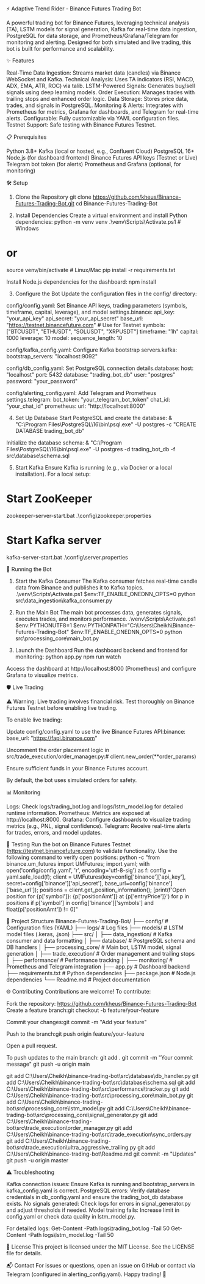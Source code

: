 ﻿⚡ Adaptive Trend Rider - Binance Futures Trading Bot

A powerful trading bot for Binance Futures, leveraging technical analysis (TA), LSTM models for signal generation, Kafka for real-time data ingestion, PostgreSQL for data storage, and Prometheus/Grafana/Telegram for monitoring and alerting. Designed for both simulated and live trading, this bot is built for performance and scalability.

✨ Features

Real-Time Data Ingestion: Streams market data (candles) via Binance WebSocket and Kafka.
Technical Analysis: Uses TA indicators (RSI, MACD, ADX, EMA, ATR, ROC) via talib.
LSTM-Powered Signals: Generates buy/sell signals using deep learning models.
Order Execution: Manages trades with trailing stops and enhanced order logic.
Data Storage: Stores price data, trades, and signals in PostgreSQL.
Monitoring & Alerts: Integrates with Prometheus for metrics, Grafana for dashboards, and Telegram for real-time alerts.
Configurable: Fully customizable via YAML configuration files.
Testnet Support: Safe testing with Binance Futures Testnet.


📋 Prerequisites

Python 3.8+
Kafka (local or hosted, e.g., Confluent Cloud)
PostgreSQL 16+
Node.js (for dashboard frontend)
Binance Futures API keys (Testnet or Live)
Telegram bot token (for alerts)
Prometheus and Grafana (optional, for monitoring)


🛠️ Setup
1. Clone the Repository
git clone https://github.com/kheus/Binance-Futures-Trading-Bot.git
cd Binance-Futures-Trading-Bot

2. Install Dependencies
Create a virtual environment and install Python dependencies:
python -m venv venv
.\venv\Scripts\Activate.ps1  # Windows
# or
source venv/bin/activate  # Linux/Mac
pip install -r requirements.txt

Install Node.js dependencies for the dashboard:
npm install

3. Configure the Bot
Update the configuration files in the config/ directory:

config/config.yaml: Set Binance API keys, trading parameters (symbols, timeframe, capital, leverage), and model settings.binance:
  api_key: "your_api_key"
  api_secret: "your_api_secret"
  base_url: "https://testnet.binancefuture.com"  # Use for Testnet
  symbols: ["BTCUSDT", "ETHUSDT", "SOLUSDT", "XRPUSDT"]
  timeframe: "1h"
  capital: 1000
  leverage: 10
model:
  sequence_length: 10


config/kafka_config.yaml: Configure Kafka bootstrap servers.kafka:
  bootstrap_servers: "localhost:9092"


config/db_config.yaml: Set PostgreSQL connection details.database:
  host: "localhost"
  port: 5432
  database: "trading_bot_db"
  user: "postgres"
  password: "your_password"


config/alerting_config.yaml: Add Telegram and Prometheus settings.telegram:
  bot_token: "your_telegram_bot_token"
  chat_id: "your_chat_id"
prometheus:
  url: "http://localhost:8000"



4. Set Up Database
Start PostgreSQL and create the database:
& "C:\Program Files\PostgreSQL\16\bin\psql.exe" -U postgres -c "CREATE DATABASE trading_bot_db"

Initialize the database schema:
& "C:\Program Files\PostgreSQL\16\bin\psql.exe" -U postgres -d trading_bot_db -f src\database\schema.sql

5. Start Kafka
Ensure Kafka is running (e.g., via Docker or a local installation). For a local setup:
# Start ZooKeeper
zookeeper-server-start.bat .\config\zookeeper.properties

# Start Kafka server
kafka-server-start.bat .\config\server.properties


🚀 Running the Bot
1. Start the Kafka Consumer
The Kafka consumer fetches real-time candle data from Binance and publishes it to Kafka topics.
.\venv\Scripts\Activate.ps1
$env:TF_ENABLE_ONEDNN_OPTS=0
python src\data_ingestion\kafka_consumer.py

2. Run the Main Bot
The main bot processes data, generates signals, executes trades, and monitors performance.
.\venv\Scripts\Activate.ps1
$env:PYTHONUTF8=1
$env:PYTHONPATH="C:\Users\Cheikh\Binance-Futures-Trading-Bot"
$env:TF_ENABLE_ONEDNN_OPTS=0
python src\processing_core\main_bot.py

3. Launch the Dashboard
Run the dashboard backend and frontend for monitoring:
python app.py
npm run watch

Access the dashboard at http://localhost:8000 (Prometheus) and configure Grafana to visualize metrics.

🛡️ Live Trading

⚠️ Warning: Live trading involves financial risk. Test thoroughly on Binance Futures Testnet before enabling live trading.

To enable live trading:

Update config/config.yaml to use the live Binance Futures API:binance:
  base_url: "https://fapi.binance.com"


Uncomment the order placement logic in src/trade_execution/order_manager.py:# client.new_order(**order_params)


Ensure sufficient funds in your Binance Futures account.

By default, the bot uses simulated orders for safety.

📊 Monitoring

Logs: Check logs/trading_bot.log and logs/lstm_model.log for detailed runtime information.
Prometheus: Metrics are exposed at http://localhost:8000.
Grafana: Configure dashboards to visualize trading metrics (e.g., PNL, signal confidence).
Telegram: Receive real-time alerts for trades, errors, and model updates.


🧪 Testing
Run the bot on Binance Futures Testnet (https://testnet.binancefuture.com) to validate functionality. Use the following command to verify open positions:
python -c "from binance.um_futures import UMFutures; import yaml; with open('config/config.yaml', 'r', encoding='utf-8-sig') as f: config = yaml.safe_load(f); client = UMFutures(key=config['binance']['api_key'], secret=config['binance']['api_secret'], base_url=config['binance']['base_url']); positions = client.get_position_information(); [print(f'Open position for {p['symbol']}: {p['positionAmt']} at {p['entryPrice']}') for p in positions if p['symbol'] in config['binance']['symbols'] and float(p['positionAmt']) != 0]"


📂 Project Structure
Binance-Futures-Trading-Bot/
├── config/                     # Configuration files (YAML)
├── logs/                       # Log files
├── models/                     # LSTM model files (.keras, .json)
├── src/
│   ├── data_ingestion/         # Kafka consumer and data formatting
│   ├── database/               # PostgreSQL schema and DB handlers
│   ├── processing_core/        # Main bot, LSTM model, signal generation
│   ├── trade_execution/        # Order management and trailing stops
│   ├── performance/            # Performance tracking
│   ├── monitoring/             # Prometheus and Telegram integration
├── app.py                      # Dashboard backend
├── requirements.txt            # Python dependencies
├── package.json                # Node.js dependencies
└── Readme.md                   # Project documentation


🌐 Contributing
Contributions are welcome! To contribute:

Fork the repository: https://github.com/kheus/Binance-Futures-Trading-Bot
Create a feature branch:git checkout -b feature/your-feature


Commit your changes:git commit -m "Add your feature"


Push to the branch:git push origin feature/your-feature


Open a pull request.

To push updates to the main branch:
git add .
git commit -m "Your commit message"
git push -u origin main

git add C:\Users\Cheikh\binance-trading-bot\src\database\db_handler.py 
git add C:\Users\Cheikh\binance-trading-bot\src\database\schema.sql 
git add C:\Users\Cheikh\binance-trading-bot\src\performance\tracker.py 
git add C:\Users\Cheikh\binance-trading-bot\src\processing_core\main_bot.py 
git add C:\Users\Cheikh\binance-trading-bot\src\processing_core\lstm_model.py 
git add C:\Users\Cheikh\binance-trading-bot\src\processing_core\signal_generator.py 
git add C:\Users\Cheikh\binance-trading-bot\src\trade_execution\order_manager.py 
git add C:\Users\Cheikh\binance-trading-bot\src\trade_execution\sync_orders.py 
git add C:\Users\Cheikh\binance-trading-bot\src\trade_execution\ultra_aggressive_trailing.py 
git add C:\Users\Cheikh\binance-trading-bot\Readme.md 
git commit -m "Updates" 
git push -u origin master

⚠️ Troubleshooting

Kafka connection issues: Ensure Kafka is running and bootstrap_servers in kafka_config.yaml is correct.
PostgreSQL errors: Verify database credentials in db_config.yaml and ensure the trading_bot_db database exists.
No signals generated: Check logs for errors in signal_generator.py and adjust thresholds if needed.
Model training fails: Increase limit in config.yaml or check data quality in lstm_model.py.

For detailed logs:
Get-Content -Path logs\trading_bot.log -Tail 50
Get-Content -Path logs\lstm_model.log -Tail 50


📜 License
This project is licensed under the MIT License. See the LICENSE file for details.

📬 Contact
For issues or questions, open an issue on GitHub or contact via Telegram (configured in alerting_config.yaml).
Happy trading! 🚀
